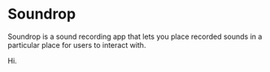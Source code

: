 # Soundrop
Soundrop is a sound recording app that lets you place recorded sounds in a particular place for users to interact with.

Hi.
